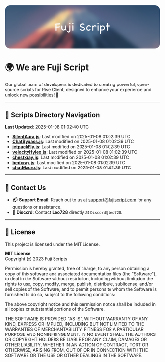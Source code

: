 ![Banner](.github/b.webp)

# 🌍 **We are Fuji Script**

Our global team of developers is dedicated to creating powerful, open-source scripts for Rise Client, designed to enhance your experience and unlock new possibilities! 🌟

---
<!-- SCRIPTS_NAVIGATION_START -->
## 📂 **Scripts Directory Navigation**

**Last Updated**: 2025-01-08 01:02:40 UTC

- **[SilentAura.js](scripts/SilentAura.js)**: Last modified on 2025-01-08 01:02:39 UTC
- **[ChatBypass.js](scripts/ChatBypass.js)**: Last modified on 2025-01-08 01:02:39 UTC
- **[jetpackFly.js](scripts/jetpackFly.js)**: Last modified on 2025-01-08 01:02:39 UTC
- **[velocityHylex.js](scripts/velocityHylex.js)**: Last modified on 2025-01-08 01:02:39 UTC
- **[chestxray.js](scripts/chestxray.js)**: Last modified on 2025-01-08 01:02:39 UTC
- **[bedxray.js](scripts/bedxray.js)**: Last modified on 2025-01-08 01:02:39 UTC
- **[chatMacro.js](scripts/chatMacro.js)**: Last modified on 2025-01-08 01:02:39 UTC

<!-- SCRIPTS_NAVIGATION_END -->

---

## 💬 **Contact Us**  
- 📬 **Support Email**: Reach out to us at [support@fujiscript.com](mailto:support@fujiscript.com) for any questions or assistance.  
- 💬 **Discord**: Contact **Leo728** directly at `Discord@leo728`.

---

## 📜 **License**

This project is licensed under the MIT License.  

**MIT License**  
Copyright (c) 2023 Fuji Scripts  

Permission is hereby granted, free of charge, to any person obtaining a copy of this software and associated documentation files (the "Software"), to deal in the Software without restriction, including without limitation the rights to use, copy, modify, merge, publish, distribute, sublicense, and/or sell copies of the Software, and to permit persons to whom the Software is furnished to do so, subject to the following conditions:  

The above copyright notice and this permission notice shall be included in all copies or substantial portions of the Software.  

THE SOFTWARE IS PROVIDED "AS IS", WITHOUT WARRANTY OF ANY KIND, EXPRESS OR IMPLIED, INCLUDING BUT NOT LIMITED TO THE WARRANTIES OF MERCHANTABILITY, FITNESS FOR A PARTICULAR PURPOSE AND NONINFRINGEMENT. IN NO EVENT SHALL THE AUTHORS OR COPYRIGHT HOLDERS BE LIABLE FOR ANY CLAIM, DAMAGES OR OTHER LIABILITY, WHETHER IN AN ACTION OF CONTRACT, TORT OR OTHERWISE, ARISING FROM, OUT OF OR IN CONNECTION WITH THE SOFTWARE OR THE USE OR OTHER DEALINGS IN THE SOFTWARE.  
